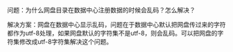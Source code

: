 问题：为什么网盘目录在数据中心注册数据的时候会乱码？怎么解决？ 

解决方案：网盘在数据中心显示乱码，问题在于数据中心默认把网盘传过来的字符都作为utf-8处理，如果网盘默认的字符集不是utf-8，则会乱码。可以把网盘的字符集修改成utf-8字符集解决这个问题。